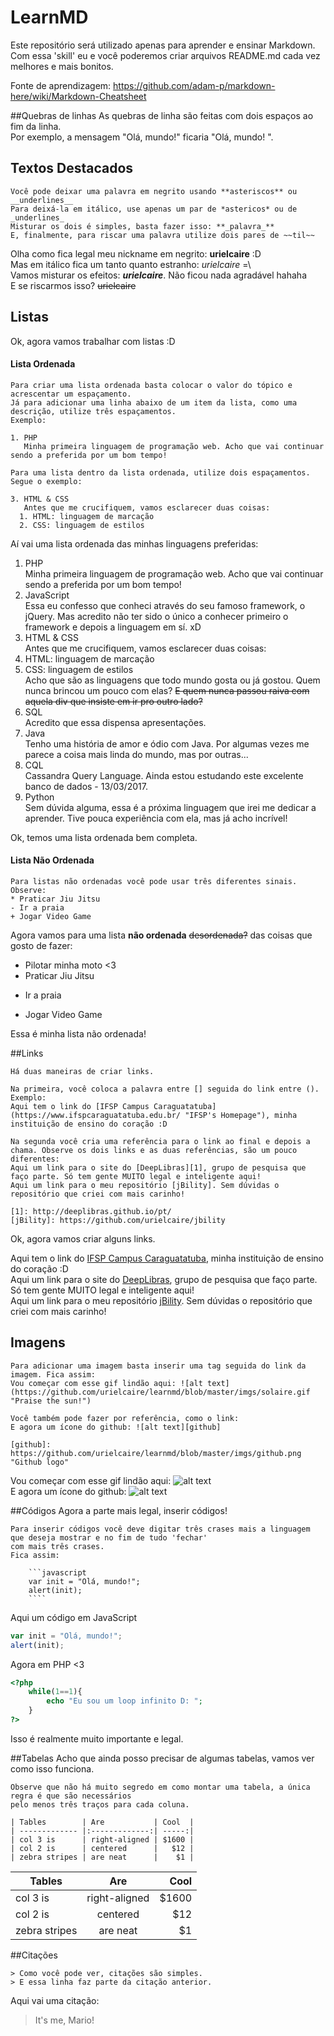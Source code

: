 # LearnMD
Este repositório será utilizado apenas para aprender e ensinar Markdown. Com essa 'skill' eu e você poderemos criar arquivos README.md
cada vez melhores e mais bonitos.

Fonte de aprendizagem: https://github.com/adam-p/markdown-here/wiki/Markdown-Cheatsheet

##Quebras de linhas
As quebras de linha são feitas com dois espaços ao fim da linha.  
Por exemplo, a mensagem "Olá, mundo!" ficaria "Olá, mundo!  ".

## Textos Destacados

```
Você pode deixar uma palavra em negrito usando **asteriscos** ou __underlines__
Para deixá-la em itálico, use apenas um par de *astericos* ou de _underlines_
Misturar os dois é simples, basta fazer isso: **_palavra_**
E, finalmente, para riscar uma palavra utilize dois pares de ~~til~~
```
Olha como fica legal meu nickname em negrito: **urielcaire** :D  
Mas em itálico fica um tanto quanto estranho:  _urielcaire_ =\  
Vamos misturar os efeitos: **_urielcaire_**. Não ficou nada agradável hahaha  
E se riscarmos isso? ~~urielcaire~~

## Listas
Ok, agora vamos trabalhar com listas :D

#### Lista Ordenada

```
Para criar uma lista ordenada basta colocar o valor do tópico e acrescentar um espaçamento.
Já para adicionar uma linha abaixo de um item da lista, como uma descrição, utilize três espaçamentos.
Exemplo:

1. PHP
   Minha primeira linguagem de programação web. Acho que vai continuar sendo a preferida por um bom tempo!

Para uma lista dentro da lista ordenada, utilize dois espaçamentos. Segue o exemplo:

3. HTML & CSS  
   Antes que me crucifiquem, vamos esclarecer duas coisas:
  1. HTML: linguagem de marcação
  2. CSS: linguagem de estilos 
```

Aí vai uma lista ordenada das minhas linguagens preferidas:

1. PHP  
   Minha primeira linguagem de programação web. Acho que vai continuar sendo a preferida por um bom tempo!  
2. JavaScript  
   Essa eu confesso que conheci através do seu famoso framework, o jQuery. Mas acredito não ter sido o único a conhecer primeiro o framework e depois a linguagem em sí. xD
3. HTML & CSS  
   Antes que me crucifiquem, vamos esclarecer duas coisas:
  1. HTML: linguagem de marcação
  2. CSS: linguagem de estilos  
   Acho que são as linguagens que todo mundo gosta ou já gostou. Quem nunca brincou um pouco com elas? ~~E quem nunca passou raiva com aquela div que insiste em ir pro outro lado?~~
4. SQL  
   Acredito que essa dispensa apresentações.
5. Java  
   Tenho uma história de amor e ódio com Java. Por algumas vezes me parece a coisa mais linda do mundo, mas por outras...
6. CQL   
   Cassandra Query Language. Ainda estou estudando este excelente banco de dados - 13/03/2017.
7. Python  
   Sem dúvida alguma, essa é a próxima linguagem que irei me dedicar a aprender. Tive pouca experiência com ela, mas já acho incrível!

Ok, temos uma lista ordenada bem completa.

#### Lista Não Ordenada

````
Para listas não ordenadas você pode usar três diferentes sinais. Observe:
* Praticar Jiu Jitsu
- Ir a praia
+ Jogar Video Game
````

Agora vamos para uma lista **não ordenada** ~~desordenada?~~ das coisas que gosto de fazer:

* Pilotar minha moto <3
* Praticar Jiu Jitsu
- Ir a praia
+ Jogar Video Game

Essa é minha lista não ordenada!

##Links
```
Há duas maneiras de criar links.

Na primeira, você coloca a palavra entre [] seguida do link entre (). Exemplo:
Aqui tem o link do [IFSP Campus Caraguatatuba](https://www.ifspcaraguatatuba.edu.br/ "IFSP's Homepage"), minha instituição de ensino do coração :D  

Na segunda você cria uma referência para o link ao final e depois a chama. Observe os dois links e as duas referências, são um pouco diferentes:
Aqui um link para o site do [DeepLibras][1], grupo de pesquisa que faço parte. Só tem gente MUITO legal e inteligente aqui!  
Aqui um link para o meu repositório [jBility]. Sem dúvidas o repositório que criei com mais carinho!

[1]: http://deeplibras.github.io/pt/
[jBility]: https://github.com/urielcaire/jbility
```

Ok, agora vamos criar alguns links.

Aqui tem o link do [IFSP Campus Caraguatatuba](https://www.ifspcaraguatatuba.edu.br/ "IFSP's Homepage"), minha instituição de ensino do coração :D  
Aqui um link para o site do [DeepLibras][1], grupo de pesquisa que faço parte. Só tem gente MUITO legal e inteligente aqui!  
Aqui um link para o meu repositório [jBility]. Sem dúvidas o repositório que criei com mais carinho!

[1]: http://deeplibras.github.io/pt/
[jBility]: https://github.com/urielcaire/jbility

## Imagens

```
Para adicionar uma imagem basta inserir uma tag seguida do link da imagem. Fica assim:
Vou começar com esse gif lindão aqui: ![alt text](https://github.com/urielcaire/learnmd/blob/master/imgs/solaire.gif "Praise the sun!")

Você também pode fazer por referência, como o link:
E agora um ícone do github: ![alt text][github]

[github]: https://github.com/urielcaire/learnmd/blob/master/imgs/github.png "Github logo"
```

Vou começar com esse gif lindão aqui: ![alt text](https://github.com/urielcaire/learnmd/blob/master/imgs/solaire.gif "Praise the sun!")  
E agora um ícone do github: ![alt text][github]

[github]: https://github.com/urielcaire/learnmd/blob/master/imgs/github.png "Github logo"

##Códigos
Agora a parte mais legal, inserir códigos!

```
Para inserir códigos você deve digitar três crases mais a linguagem que deseja mostrar e no fim de tudo 'fechar' 
com mais três crases.
Fica assim:

    ```javascript
    var init = "Olá, mundo!";
    alert(init);
    ````
```

Aqui um código em JavaScript
```javascript
var init = "Olá, mundo!";
alert(init);
```
Agora em PHP <3
```php
<?php
	while(1==1){
		echo "Eu sou um loop infinito D: ";
	}
?>
```  
Isso é realmente muito importante e legal.

##Tabelas
Acho que ainda posso precisar de algumas tabelas, vamos ver como isso funciona.

```
Observe que não há muito segredo em como montar uma tabela, a única regra é que são necessários
pelo menos três traços para cada coluna.

| Tables        | Are           | Cool  |
| ------------- |:-------------:| -----:|
| col 3 is      | right-aligned | $1600 |
| col 2 is      | centered      |   $12 |
| zebra stripes | are neat      |    $1 |

```

| Tables        | Are           | Cool  |
| ------------- |:-------------:| -----:|
| col 3 is      | right-aligned | $1600 |
| col 2 is      | centered      |   $12 |
| zebra stripes | are neat      |    $1 |

##Citações

```
> Como você pode ver, citações são simples.
> E essa linha faz parte da citação anterior.
```

Aqui vai uma citação:  
> It's me, Mario!
